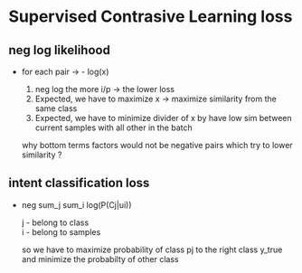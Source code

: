 # Supervised Contrasive Learning loss


neg log likelihood
---
 
 - for each pair -> - log(x) 
  
    1. neg log the more i/p  -> the lower loss
    2. Expected, we have to maximize x  -> maximize similarity from the same class 
    3. Expected, we have to minimize divider of x by have low sim between current samples with all other in the batch 
  
    why bottom terms factors would not be negative pairs which try to lower similarity ?   



intent classification loss  
---

 - neg sum_j sum_i log(P(Cj|ui))
  
   j - belong to class  
   i - belong to samples
 
   so we have to maximize probability of class pj to the right class  y_true
   and minimize the probabilty of other class 
